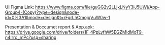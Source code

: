 UI Figma Link: https://www.figma.com/file/guGG2v2LLjkLNyY3iJ5UWj/App-Group4-(Copy)?type=design&node-id=0%3A1&mode=design&t=rFgrLhCmojgVuW0w-1

Presentation & Doccumet report & App.apk: https://drive.google.com/drive/folders/1F_4PpLyfhW5EGZMIdMoT9-n4Irrd_mPc?usp=sharing
